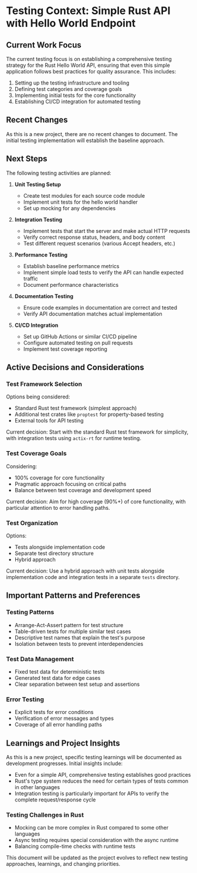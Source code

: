 # Testing Context: Simple Rust API with Hello World Endpoint

## Current Work Focus
The current testing focus is on establishing a comprehensive testing strategy for the Rust Hello World API, ensuring that even this simple application follows best practices for quality assurance. This includes:

1. Setting up the testing infrastructure and tooling
2. Defining test categories and coverage goals
3. Implementing initial tests for the core functionality
4. Establishing CI/CD integration for automated testing

## Recent Changes
As this is a new project, there are no recent changes to document. The initial testing implementation will establish the baseline approach.

## Next Steps
The following testing activities are planned:

1. **Unit Testing Setup**
   - Create test modules for each source code module
   - Implement unit tests for the hello world handler
   - Set up mocking for any dependencies

2. **Integration Testing**
   - Implement tests that start the server and make actual HTTP requests
   - Verify correct response status, headers, and body content
   - Test different request scenarios (various Accept headers, etc.)

3. **Performance Testing**
   - Establish baseline performance metrics
   - Implement simple load tests to verify the API can handle expected traffic
   - Document performance characteristics

4. **Documentation Testing**
   - Ensure code examples in documentation are correct and tested
   - Verify API documentation matches actual implementation

5. **CI/CD Integration**
   - Set up GitHub Actions or similar CI/CD pipeline
   - Configure automated testing on pull requests
   - Implement test coverage reporting

## Active Decisions and Considerations

### Test Framework Selection
Options being considered:
- Standard Rust test framework (simplest approach)
- Additional test crates like `proptest` for property-based testing
- External tools for API testing

Current decision: Start with the standard Rust test framework for simplicity, with integration tests using `actix-rt` for runtime testing.

### Test Coverage Goals
Considering:
- 100% coverage for core functionality
- Pragmatic approach focusing on critical paths
- Balance between test coverage and development speed

Current decision: Aim for high coverage (90%+) of core functionality, with particular attention to error handling paths.

### Test Organization
Options:
- Tests alongside implementation code
- Separate test directory structure
- Hybrid approach

Current decision: Use a hybrid approach with unit tests alongside implementation code and integration tests in a separate `tests` directory.

## Important Patterns and Preferences

### Testing Patterns
- Arrange-Act-Assert pattern for test structure
- Table-driven tests for multiple similar test cases
- Descriptive test names that explain the test's purpose
- Isolation between tests to prevent interdependencies

### Test Data Management
- Fixed test data for deterministic tests
- Generated test data for edge cases
- Clear separation between test setup and assertions

### Error Testing
- Explicit tests for error conditions
- Verification of error messages and types
- Coverage of all error handling paths

## Learnings and Project Insights

As this is a new project, specific testing learnings will be documented as development progresses. Initial insights include:

- Even for a simple API, comprehensive testing establishes good practices
- Rust's type system reduces the need for certain types of tests common in other languages
- Integration testing is particularly important for APIs to verify the complete request/response cycle

### Testing Challenges in Rust
- Mocking can be more complex in Rust compared to some other languages
- Async testing requires special consideration with the async runtime
- Balancing compile-time checks with runtime tests

This document will be updated as the project evolves to reflect new testing approaches, learnings, and changing priorities.
